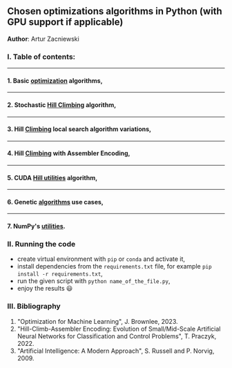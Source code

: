 ## Chosen optimizations algorithms in Python (with GPU support if applicable)

**Author**: Artur Zacniewski  


### I. Table of contents: 

---
#### 1. Basic [optimization](https://github.com/zacniewski/Python-optimization-algorithms-with-GPU/tree/main/basic_optimization_algorithms) algorithms,  

---
#### 2. Stochastic [Hill Climbing](https://github.com/zacniewski/Python-optimization-algorithms-with-GPU/tree/main/stochastic_hill_climbing) algorithm,  

---
#### 3. Hill [Climbing](https://github.com/zacniewski/Python-optimization-algorithms-with-GPU/tree/main/hill_climbing_standard_utils) local search algorithm variations,  

---
#### 4. Hill [Climbing](https://github.com/zacniewski/Python-optimization-algorithms-with-GPU/tree/main/hcae) with Assembler Encoding,  

---
#### 5. CUDA [Hill utilities](https://github.com/zacniewski/Python-optimization-algorithms-with-GPU/tree/main/cuda_utils) algorithm,  

---
#### 6. Genetic [algorithms](https://github.com/zacniewski/Python-optimization-algorithms-with-GPU/tree/main/genetic_algorithms) use cases,  

---
#### 7. NumPy's [utilities](https://github.com/zacniewski/Python-optimization-algorithms-with-GPU/tree/main/numpy_utils).  




### II. Running the code
- create virtual environment with `pip` or `conda` and activate it,
- install dependencies from the `requirements.txt` file, for example `pip install -r requirements.txt`, 
- run the given script with `python name_of_the_file.py`,
- enjoy the results :smiley:


### III. Bibliography
1. "Optimization for Machine Learning", J. Brownlee, 2023.
2. "Hill-Climb-Assembler Encoding: Evolution of Small/Mid-Scale Artificial Neural Networks for Classification and
Control Problems", T. Praczyk, 2022.
3. "Artificial Intelligence: A Modern Approach", S. Russell and P. Norvig, 2009.



